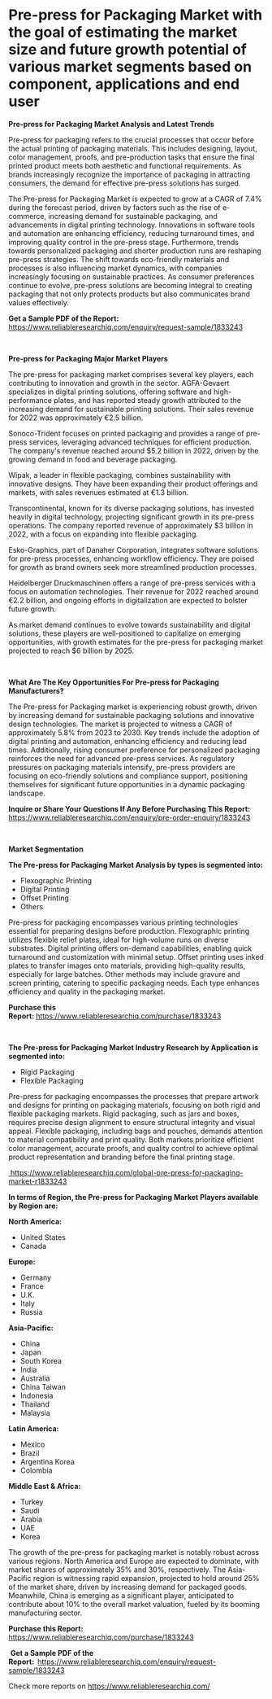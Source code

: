 <p><h1>Pre-press for Packaging Market with the goal of estimating the market size and future growth potential of various market segments based on component, applications and end user</h1></p><p><strong>Pre-press for Packaging Market Analysis and Latest Trends</strong></p>
<p><p>Pre-press for packaging refers to the crucial processes that occur before the actual printing of packaging materials. This includes designing, layout, color management, proofs, and pre-production tasks that ensure the final printed product meets both aesthetic and functional requirements. As brands increasingly recognize the importance of packaging in attracting consumers, the demand for effective pre-press solutions has surged.</p><p>The Pre-press for Packaging Market is expected to grow at a CAGR of 7.4% during the forecast period, driven by factors such as the rise of e-commerce, increasing demand for sustainable packaging, and advancements in digital printing technology. Innovations in software tools and automation are enhancing efficiency, reducing turnaround times, and improving quality control in the pre-press stage. Furthermore, trends towards personalized packaging and shorter production runs are reshaping pre-press strategies. The shift towards eco-friendly materials and processes is also influencing market dynamics, with companies increasingly focusing on sustainable practices. As consumer preferences continue to evolve, pre-press solutions are becoming integral to creating packaging that not only protects products but also communicates brand values effectively.</p></p>
<p><strong>Get a Sample PDF of the Report:&nbsp;</strong> <a href="https://www.reliableresearchiq.com/enquiry/request-sample/1833243?utm_campaign=103&utm_medium=2&utm_source=Github&utm_content=ia&utm_term=01012025&utm_id=pre-press-for-packaging">https://www.reliableresearchiq.com/enquiry/request-sample/1833243</a></p>
<p>&nbsp;</p>
<p><strong>Pre-press for Packaging Major Market Players</strong></p>
<p><p>The pre-press for packaging market comprises several key players, each contributing to innovation and growth in the sector. AGFA-Gevaert specializes in digital printing solutions, offering software and high-performance plates, and has reported steady growth attributed to the increasing demand for sustainable printing solutions. Their sales revenue for 2022 was approximately €2.5 billion.</p><p>Sonoco-Trident focuses on printed packaging and provides a range of pre-press services, leveraging advanced techniques for efficient production. The company's revenue reached around $5.2 billion in 2022, driven by the growing demand in food and beverage packaging.</p><p>Wipak, a leader in flexible packaging, combines sustainability with innovative designs. They have been expanding their product offerings and markets, with sales revenues estimated at €1.3 billion.</p><p>Transcontinental, known for its diverse packaging solutions, has invested heavily in digital technology, projecting significant growth in its pre-press operations. The company reported revenue of approximately $3 billion in 2022, with a focus on expanding into flexible packaging.</p><p>Esko-Graphics, part of Danaher Corporation, integrates software solutions for pre-press processes, enhancing workflow efficiency. They are poised for growth as brand owners seek more streamlined production processes.</p><p>Heidelberger Druckmaschinen offers a range of pre-press services with a focus on automation technologies. Their revenue for 2022 reached around €2.2 billion, and ongoing efforts in digitalization are expected to bolster future growth.</p><p>As market demand continues to evolve towards sustainability and digital solutions, these players are well-positioned to capitalize on emerging opportunities, with growth estimates for the pre-press for packaging market projected to reach $6 billion by 2025.</p></p>
<p>&nbsp;</p>
<p><strong>What Are The Key Opportunities For Pre-press for Packaging Manufacturers?</strong></p>
<p><p>The Pre-press for Packaging market is experiencing robust growth, driven by increasing demand for sustainable packaging solutions and innovative design technologies. The market is projected to witness a CAGR of approximately 5.8% from 2023 to 2030. Key trends include the adoption of digital printing and automation, enhancing efficiency and reducing lead times. Additionally, rising consumer preference for personalized packaging reinforces the need for advanced pre-press services. As regulatory pressures on packaging materials intensify, pre-press providers are focusing on eco-friendly solutions and compliance support, positioning themselves for significant future opportunities in a dynamic packaging landscape.</p></p>
<p><strong>Inquire or Share Your Questions If Any Before Purchasing This Report:</strong> <a href="https://www.reliableresearchiq.com/enquiry/pre-order-enquiry/1833243?utm_campaign=103&utm_medium=2&utm_source=Github&utm_content=ia&utm_term=01012025&utm_id=pre-press-for-packaging">https://www.reliableresearchiq.com/enquiry/pre-order-enquiry/1833243</a></p>
<p>&nbsp;</p>
<p><strong>Market Segmentation</strong></p>
<p><strong>The Pre-press for Packaging Market Analysis by types is segmented into:</strong></p>
<p><ul><li>Flexographic Printing</li><li>Digital Printing</li><li>Offset Printing</li><li>Others</li></ul></p>
<p><p>Pre-press for packaging encompasses various printing technologies essential for preparing designs before production. Flexographic printing utilizes flexible relief plates, ideal for high-volume runs on diverse substrates. Digital printing offers on-demand capabilities, enabling quick turnaround and customization with minimal setup. Offset printing uses inked plates to transfer images onto materials, providing high-quality results, especially for large batches. Other methods may include gravure and screen printing, catering to specific packaging needs. Each type enhances efficiency and quality in the packaging market.</p></p>
<p><strong>Purchase this Report:&nbsp;</strong><a href="https://www.reliableresearchiq.com/purchase/1833243?utm_campaign=103&utm_medium=2&utm_source=Github&utm_content=ia&utm_term=01012025&utm_id=pre-press-for-packaging">https://www.reliableresearchiq.com/purchase/1833243</a></p>
<p>&nbsp;</p>
<p><strong>The Pre-press for Packaging Market Industry Research by Application is segmented into:</strong></p>
<p><ul><li>Rigid Packaging</li><li>Flexible Packaging</li></ul></p>
<p><p>Pre-press for packaging encompasses the processes that prepare artwork and designs for printing on packaging materials, focusing on both rigid and flexible packaging markets. Rigid packaging, such as jars and boxes, requires precise design alignment to ensure structural integrity and visual appeal. Flexible packaging, including bags and pouches, demands attention to material compatibility and print quality. Both markets prioritize efficient color management, accurate proofs, and quality control to achieve optimal product representation and branding before the final printing stage.</p></p>
<p><a href="https://www.reliableresearchiq.com/global-pre-press-for-packaging-market-r1833243?utm_campaign=103&utm_medium=2&utm_source=Github&utm_content=ia&utm_term=01012025&utm_id=pre-press-for-packaging">&nbsp;https://www.reliableresearchiq.com/global-pre-press-for-packaging-market-r1833243</a></p>
<p><strong>In terms of Region, the Pre-press for Packaging Market Players available by Region are:</strong></p>
<p>
    <p> <strong> North America: </strong>
        <ul>
            <li>United States</li>
            <li>Canada</li>
        </ul>
        </p> 
    <p> <strong> Europe: </strong>
        <ul>
            <li>Germany</li>
            <li>France</li>
            <li>U.K.</li>
            <li>Italy</li>
            <li>Russia</li>
        </ul>
        </p> 
    <p> <strong> Asia-Pacific: </strong>
        <ul>
            <li>China</li>
            <li>Japan</li>
            <li>South Korea</li>
            <li>India</li>
            <li>Australia</li>
            <li>China Taiwan</li>
            <li>Indonesia</li>
            <li>Thailand</li>
            <li>Malaysia</li>
        </ul>
        </p> 
    <p> <strong> Latin America: </strong>
        <ul>
            <li>Mexico</li>
            <li>Brazil</li>
            <li>Argentina Korea</li>
            <li>Colombia</li>
        </ul>
        </p> 
    <p> <strong> Middle East & Africa: </strong>
        <ul>
            <li>Turkey</li>
            <li>Saudi</li>
            <li>Arabia</li>
            <li>UAE</li>
            <li>Korea</li>
        </ul>
    </p>
    </p>
<p><p>The growth of the pre-press for packaging market is notably robust across various regions. North America and Europe are expected to dominate, with market shares of approximately 35% and 30%, respectively. The Asia-Pacific region is witnessing rapid expansion, projected to hold around 25% of the market share, driven by increasing demand for packaged goods. Meanwhile, China is emerging as a significant player, anticipated to contribute about 10% to the overall market valuation, fueled by its booming manufacturing sector.</p></p>
<p><strong>Purchase this Report: </strong><a href="https://www.reliableresearchiq.com/purchase/1833243?utm_campaign=103&utm_medium=2&utm_source=Github&utm_content=ia&utm_term=01012025&utm_id=pre-press-for-packaging">https://www.reliableresearchiq.com/purchase/1833243</a></p>
<p>&nbsp;<strong>Get a Sample PDF of the Report:&nbsp;&nbsp;</strong><a href="https://www.reliableresearchiq.com/enquiry/request-sample/1833243?utm_campaign=103&utm_medium=2&utm_source=Github&utm_content=ia&utm_term=01012025&utm_id=pre-press-for-packaging">https://www.reliableresearchiq.com/enquiry/request-sample/1833243</a></p>
<p><strong></strong></p>
<p>Check more reports on <a href="https://www.reliableresearchiq.com/?utm_campaign=103&utm_medium=2&utm_source=Github&utm_content=ia&utm_term=01012025&utm_id=pre-press-for-packaging">https://www.reliableresearchiq.com/</a></p>